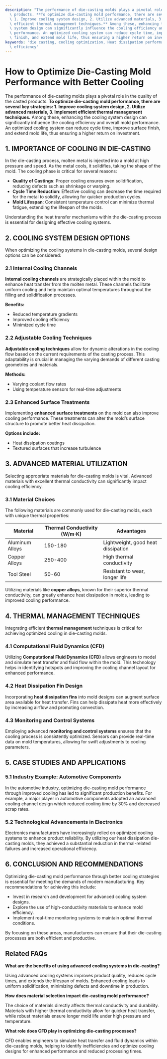 ```yaml
---
description: "The performance of die-casting molds plays a pivotal role in the quality of the casted\
  \ products. **To optimize die-casting mold performance, there are several key strategies:\
  \ 1. Improve cooling system design, 2. Utilize advanced materials, 3. Implement\
  \ efficient thermal management techniques.** Among these, enhancing the cooling\
  \ system design can significantly influence the cooling efficiency and overall mold\
  \ performance. An optimized cooling system can reduce cycle time, improve surface\
  \ finish, and extend mold life, thus ensuring a higher return on investment."
keywords: "die casting, cooling optimization, Heat dissipation performance, Heat dissipation\
  \ efficiency"
---
```

# How to Optimize Die-Casting Mold Performance with Better Cooling

The performance of die-casting molds plays a pivotal role in the quality of the casted products. **To optimize die-casting mold performance, there are several key strategies: 1. Improve cooling system design, 2. Utilize advanced materials, 3. Implement efficient thermal management techniques.** Among these, enhancing the cooling system design can significantly influence the cooling efficiency and overall mold performance. An optimized cooling system can reduce cycle time, improve surface finish, and extend mold life, thus ensuring a higher return on investment.

## 1. IMPORTANCE OF COOLING IN DIE-CASTING

In the die-casting process, molten metal is injected into a mold at high pressure and speed. As the metal cools, it solidifies, taking the shape of the mold. The cooling phase is critical for several reasons:

- **Quality of Castings**: Proper cooling ensures even solidification, reducing defects such as shrinkage or warping.
- **Cycle Time Reduction**: Effective cooling can decrease the time required for the metal to solidify, allowing for quicker production cycles.
- **Mold Lifespan**: Consistent temperature control can minimize thermal fatigue, extending the lifespan of the molds.

Understanding the heat transfer mechanisms within the die-casting process is essential for designing effective cooling systems.

## 2. COOLING SYSTEM DESIGN OPTIONS

When optimizing the cooling systems in die-casting molds, several design options can be considered:

### 2.1 Internal Cooling Channels

**Internal cooling channels** are strategically placed within the mold to enhance heat transfer from the molten metal. These channels facilitate uniform cooling and help maintain optimal temperatures throughout the filling and solidification processes.

**Benefits:**
- Reduced temperature gradients
- Improved cooling efficiency
- Minimized cycle time

### 2.2 Adjustable Cooling Techniques

**Adjustable cooling techniques** allow for dynamic alterations in the cooling flow based on the current requirements of the casting process. This adaptability is crucial in managing the varying demands of different casting geometries and materials.

**Methods:**
- Varying coolant flow rates
- Using temperature sensors for real-time adjustments

### 2.3 Enhanced Surface Treatments

Implementing **enhanced surface treatments** on the mold can also improve cooling performance. These treatments can alter the mold’s surface structure to promote better heat dissipation.

**Options include:**
- Heat dissipation coatings 
- Textured surfaces that increase turbulence

## 3. ADVANCED MATERIAL UTILIZATION

Selecting appropriate materials for die-casting molds is vital. Advanced materials with excellent thermal conductivity can significantly impact cooling efficiency. 

### 3.1 Material Choices

The following materials are commonly used for die-casting molds, each with unique thermal properties:

| Material              | Thermal Conductivity (W/m·K) | Advantages                        |
|-----------------------|------------------------------|-----------------------------------|
| Aluminum Alloys       | 150-180                      | Lightweight, good heat dissipation|
| Copper Alloys         | 250-400                      | High thermal conductivity         |
| Tool Steel            | 50-60                        | Resistant to wear, longer life    |

Utilizing materials like **copper alloys**, known for their superior thermal conductivity, can greatly enhance heat dissipation in molds, leading to improved cooling performance.

## 4. THERMAL MANAGEMENT TECHNIQUES

Integrating efficient **thermal management** techniques is critical for achieving optimized cooling in die-casting molds. 

### 4.1 Computational Fluid Dynamics (CFD)

Utilizing **Computational Fluid Dynamics (CFD)** allows engineers to model and simulate heat transfer and fluid flow within the mold. This technology helps in identifying hotspots and improving the cooling channel layout for enhanced performance.

### 4.2 Heat Dissipation Fin Design

Incorporating **heat dissipation fins** into mold designs can augment surface area available for heat transfer. Fins can help dissipate heat more effectively by increasing airflow and promoting convection.

### 4.3 Monitoring and Control Systems

Employing advanced **monitoring and control systems** ensures that the cooling process is consistently optimized. Sensors can provide real-time data on mold temperatures, allowing for swift adjustments to cooling parameters.

## 5. CASE STUDIES AND APPLICATIONS

### 5.1 Industry Example: Automotive Components

In the automotive industry, optimizing die-casting mold performance through improved cooling has led to significant production benefits. For example, a major player in automotive components adopted an advanced cooling channel design which reduced cooling time by 30% and decreased scrap rates.

### 5.2 Technological Advancements in Electronics

Electronics manufacturers have increasingly relied on optimized cooling systems to enhance product reliability. By utilizing our heat dissipation die-casting molds, they achieved a substantial reduction in thermal-related failures and increased operational efficiency.

## 6. CONCLUSION AND RECOMMENDATIONS

Optimizing die-casting mold performance through better cooling strategies is essential for meeting the demands of modern manufacturing. Key recommendations for achieving this include:

- Invest in research and development for advanced cooling system designs.
- Explore the use of high-conductivity materials to enhance mold efficiency.
- Implement real-time monitoring systems to maintain optimal thermal conditions.

By focusing on these areas, manufacturers can ensure that their die-casting processes are both efficient and productive.

## Related FAQs

**What are the benefits of using advanced cooling systems in die-casting?**

Using advanced cooling systems improves product quality, reduces cycle times, and extends the lifespan of molds. Enhanced cooling leads to uniform solidification, minimizing defects and downtime in production.

**How does material selection impact die-casting mold performance?**

The choice of materials directly affects thermal conductivity and durability. Materials with higher thermal conductivity allow for quicker heat transfer, while robust materials ensure longer mold life under high pressure and temperature.

**What role does CFD play in optimizing die-casting processes?**

CFD enables engineers to simulate heat transfer and fluid dynamics within die-casting molds, helping to identify inefficiencies and optimize cooling designs for enhanced performance and reduced processing times.
